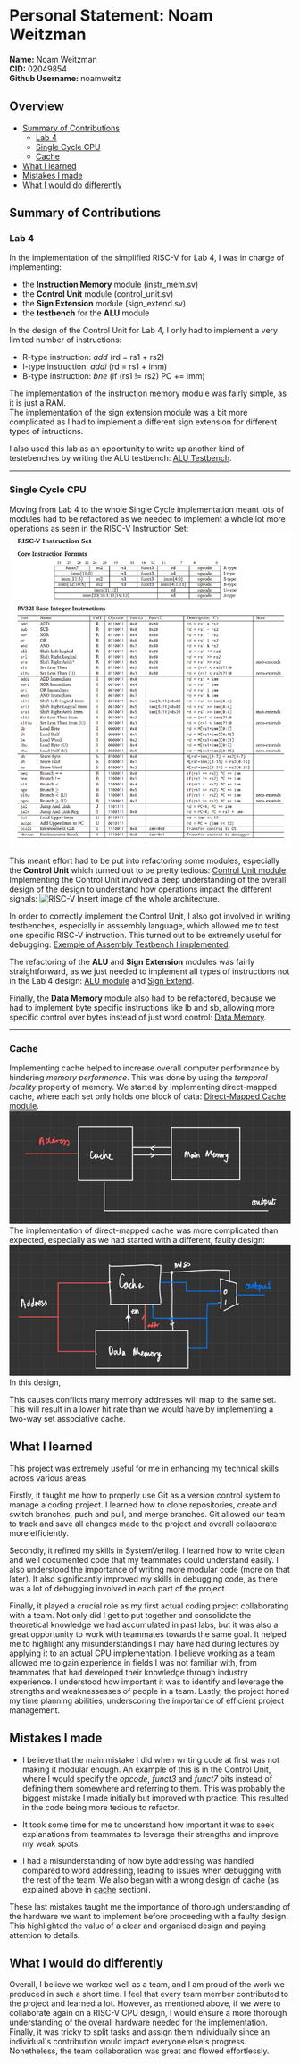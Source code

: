 # Personal Statement: Noam Weitzman

**Name:** Noam Weitzman  
**CID:** 02049854   
**Github Username:** noamweitz

## Overview

  - [Summary of Contributions](#summary-of-contributions)
    - [Lab 4](#lab-4)
    - [Single Cycle CPU](#single-cycle-cpu)
    - [Cache](#cache) 
- [What I learned](#what-i-learned)
- [Mistakes I made](#mistakes-i-made)
- [What I would do differently](#what-i-would-do-differently)

## Summary of Contributions

### Lab 4

In the implementation of the simplified RISC-V for Lab 4, I was in charge of implementing:
- the **Instruction Memory** module (instr_mem.sv)
- the **Control Unit** module (control_unit.sv)
- the **Sign Extension** module (sign_extend.sv)
- the **testbench** for the **ALU** module


In the design of the Control Unit for Lab 4, I only had to implement a very limited number of instructions: 
- R-type instruction: *add* (rd = rs1 + rs2)
- I-type instruction: *addi* (rd = rs1 + imm)
- B-type instruction: *bne* (if (rs1 != rs2) PC += imm)  

The implementation of the instruction memory module was fairly simple, as it is just a RAM.  
The implementation of the sign extension module was a bit more complicated as I had to implement a different sign extension for different types of intructions.  

I also used this lab as an opportunity to write up another kind of testebenches by writing the ALU testbench: [ALU Testbench](/tb/test/alu_tb.cpp).

---
### Single Cycle CPU

Moving from Lab 4 to the whole Single Cycle implementation meant lots of modules had to be refactored as we needed to implement a whole lot more operations as seen in the RISC-V Instruction Set:
![RISC-V insrtcutions implemented for Single Cycle](../../images/RISC-Vcard.png)

This meant effort had to be put into refactoring some modules, especially the **Control Unit** which turned out to be pretty tedious: [Control Unit module](../../rtl/control_unit.sv). Implementing the Control Unit involved a deep understanding of the overall design of the design to understand how operations impact the different signals: 
![RISC-V](../../images/) Insert image of the whole architecture.

In order to correctly implement the Control Unit, I also got involved in writing testbenches, especially in asssembly language, which allowed me to test one specific RISC-V instruction. This turned out to be extremely useful for debugging: [Exemple of Assembly Testbench I implemented](../../tb/asm/006-lb-lbu-sb.s).

The refactoring of the **ALU** and **Sign Extension** modules was fairly straightforward, as we just needed to implement all types of instructions not in the Lab 4 design: [ALU module](../../rtl/alu.sv) and [Sign Extend](../../rtl/sign_extend.sv).

Finally, the **Data Memory** module also had to be refactored, because we had to implement byte specific instructions like lb and sb, allowing more specific control over bytes instead of just word control: [Data Memory](../../rtl/data_mem.sv).

---
### Cache

Implementing cache helped to increase overall computer performance by hindering *memory performance*. This was done by using the *temporal locality* property of memory. We started by implementing direct-mapped cache, where each set only holds one block of data: [Direct-Mapped Cache module](../../rtl/dm_cache.sv).
![dm_cache implementation](../../images/schematic3.png)
The implementation of direct-mapped cache was more complicated than expected, especially as we had started with a different, faulty design: 
![faulty dm_cache implementation](/images/schematic1.png)
In this design, 



This causes conflicts many memory addresses will map to the same set. This will result in a lower hit rate than we would have by implementing a two-way set associative cache. 


## What I learned
This project was extremely useful for me in enhancing my technical skills across various areas.

Firstly, it taught me how to properly use Git as a version control system to manage a coding project. I learned how to clone repositories, create and switch branches, push and pull, and merge branches. Git allowed our team to track and save all changes made to the project and overall collaborate more efficiently.

Secondly, it refined my skills in SystemVerilog. I learned how to write clean and well documented code that my teammates could understand easily. I also understood the importance of writing more modular code (more on that later). It also significantly improved my skills in debugging code, as there was a lot of debugging involved in each part of the project. 

Finally, it played a crucial role as my first actual coding project collaborating with a team. Not only did I get to put together and consolidate the theoretical knowledge we had accumulated in past labs, but it was also a great opportunity to work with teammates towards the same goal. It helped me to highlight any misunderstandings I may have had during lectures by applying it to an actual CPU implementation. I believe working as a team allowed me to gain experience in fields I was not familiar with, from teammates that had developed their knowledge through industry experience. I understood how important it was to identify and leverage the strengths and weaknessesses of people in a team. Lastly, the project honed my time planning abilities, underscoring the importance of efficient project management. 

## Mistakes I made

- I believe that the main mistake I did when writing code at first was not making it modular enough. An example of this is in the Control Unit, where I would specify the *opcode*, *funct3* and *funct7* bits instead of defining them somewhere and referring to them. This was probably the biggest mistake I made initially but improved with practice. This resulted in the code being more tedious to refactor.

- It took some time for me to understand how important it was to seek explanations from teammates to leverage their strengths and improve my weak spots.

- I had a misunderstanding of how byte addressing was handled compared to word addressing, leading to issues when debugging with the rest of the team. We also began with a wrong design of cache (as explained above in [cache](#cache) section).

These last mistakes taught me the importance of thorough understanding of the hardware we want to implement before proceeding with a faulty design. This highlighted the value of a clear and organised design and paying attention to details.

## What I would do differently

Overall, I believe we worked well as a team, and I am proud of the work we produced in such a short time. I feel that every team member contributed to the project and learned a lot. However, as mentioned above, if we were to collaborate again on a RISC-V CPU design, I would ensure a more thorough understanding of the overall hardware needed for the implementation. Finally, it was tricky to split tasks and assign them individually since an individual's contribution would impact everyone else's progress. Nonetheless, the team collaboration was great and flowed effortlessly.